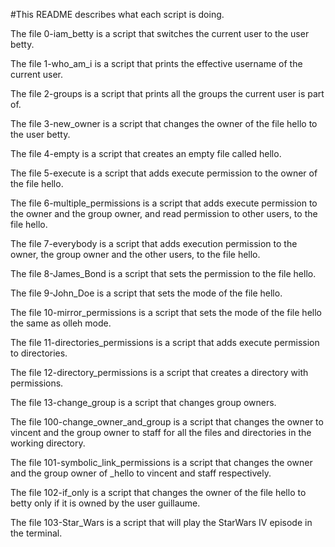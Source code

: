 #This README describes what each script is doing.

The file 0-iam_betty is a script that switches the current user to the user betty.

The file 1-who_am_i is a script that prints the effective username of the current user.

The file 2-groups is a script that prints all the groups the current user is part of.

The file 3-new_owner is a script that changes the owner of the file hello to the user betty.

The file 4-empty is a script that creates an empty file called hello.

The file 5-execute is a script that adds execute permission to the owner of the file hello.

The file 6-multiple_permissions is a script that adds execute permission to the owner and the group owner, and read permission to other users, to the file hello.

The file 7-everybody is a script that adds execution permission to the owner, the group owner and the other users, to the file hello.

The file 8-James_Bond is a script that sets the permission to the file hello.

The file 9-John_Doe is a script that sets the mode of the file hello.

The file 10-mirror_permissions is a script that sets the mode of the file hello the same as olleh mode.

The file 11-directories_permissions is a script that adds execute permission to directories.

The file 12-directory_permissions is a script that creates a directory with permissions.

The file 13-change_group is a script that changes group owners.
 
The file 100-change_owner_and_group is a script that changes the owner to vincent and the group owner to staff for all the files and directories in the working directory.

The file 101-symbolic_link_permissions is a script that changes the owner and the group owner of _hello to vincent and staff respectively.

The file 102-if_only is a script that changes the owner of the file hello to betty only if it is owned by the user guillaume.

The file 103-Star_Wars is a script that will play the StarWars IV episode in the terminal.
